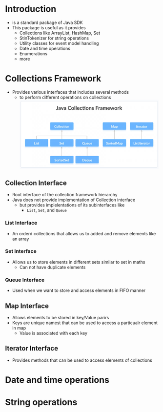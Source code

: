# Introduction
- is a standard package of Java SDK
- This package is useful as it provides
  - Collections like ArrayList, HashMap, Set
  - StinTokenizer for string operations
  - Utility classes for event model handling
  - Date and time operations
  - Enumerations
  - more

# Collections Framework
- Provides various interfaces that includes several methods
  - to perform different operations on collections
![Collection framework](./assets/Screenshot%20from%202024-09-03%2002-36-34.png)

## Collection Interface
- Root interface of the collection framework hierarchy
- Java does not provide implementation of Collection interface
  - but provides implelentations of its subinterfaces like
    - `List`, `Set`, and `Queue`
### List Interface
- An orderd collections that allows us to added and remove elements like an array

### Set Interface 
- Allows us to store elements in different sets similar to set in maths
  - Can not have duplicate elements

### Queue Interface
- Used when we want to store and access elements in FIFO manner

## Map Interface
- Allows elements to be stored in key/Value parirs
- Keys are unique namest that can be used to access a particualr element in map
  - Value is associated with each key

## Iterator Interface
- Provides methods that can be used to access elements of collections

# Date and time operations

# String operations